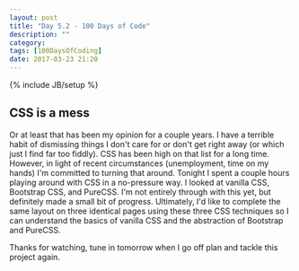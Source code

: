 ```yaml
---
layout: post
title: "Day 5.2 - 100 Days of Code"
description: ""
category:
tags: [100DaysOfCoding]
date: 2017-03-23 21:20
---
```

{% include JB/setup %}

## CSS is a mess

Or at least that has been my opinion for a couple years.  I have a terrible habit of dismissing things I don't care for or don't get right away (or which just I find far too fiddly).  CSS has been high on that list for a long time.  However, in light of recent circumstances (unemployment, time on my hands) I'm committed to turning that around.  Tonight I spent a couple hours playing around with CSS in a no-pressure way.  I looked at vanilla CSS, Bootstrap CSS, and PureCSS.  I'm not entirely through with this yet, but definitely made a small bit of progress.  Ultimately, I'd like to complete the same layout on three identical pages using these three CSS techniques so I can understand the basics of vanilla CSS and the abstraction of Bootstrap and PureCSS.

Thanks for watching, tune in tomorrow when I go off plan and tackle this project again.
